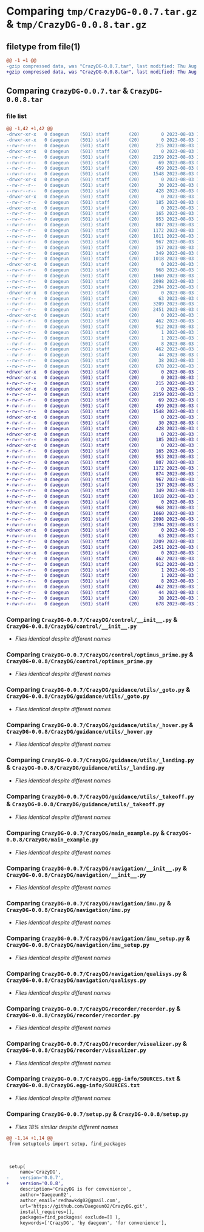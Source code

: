 # Comparing `tmp/CrazyDG-0.0.7.tar.gz` & `tmp/CrazyDG-0.0.8.tar.gz`

## filetype from file(1)

```diff
@@ -1 +1 @@
-gzip compressed data, was "CrazyDG-0.0.7.tar", last modified: Thu Aug  3 14:21:26 2023, max compression
+gzip compressed data, was "CrazyDG-0.0.8.tar", last modified: Thu Aug  3 14:24:42 2023, max compression
```

## Comparing `CrazyDG-0.0.7.tar` & `CrazyDG-0.0.8.tar`

### file list

```diff
@@ -1,42 +1,42 @@
-drwxr-xr-x   0 daegeun    (501) staff       (20)        0 2023-08-03 14:21:26.282470 CrazyDG-0.0.7/
-drwxr-xr-x   0 daegeun    (501) staff       (20)        0 2023-08-03 14:21:26.274400 CrazyDG-0.0.7/CrazyDG/
--rw-r--r--   0 daegeun    (501) staff       (20)      215 2023-08-03 14:21:12.000000 CrazyDG-0.0.7/CrazyDG/__init__.py
-drwxr-xr-x   0 daegeun    (501) staff       (20)        0 2023-08-03 14:21:26.277114 CrazyDG-0.0.7/CrazyDG/control/
--rw-r--r--   0 daegeun    (501) staff       (20)     2159 2023-08-03 10:11:52.000000 CrazyDG-0.0.7/CrazyDG/control/__init__.py
--rw-r--r--   0 daegeun    (501) staff       (20)       69 2023-08-03 01:51:19.000000 CrazyDG-0.0.7/CrazyDG/control/constants.py
--rw-r--r--   0 daegeun    (501) staff       (20)      459 2023-08-03 01:51:19.000000 CrazyDG-0.0.7/CrazyDG/control/integral_loop.py
--rw-r--r--   0 daegeun    (501) staff       (20)     1548 2023-08-03 01:51:19.000000 CrazyDG-0.0.7/CrazyDG/control/optimus_prime.py
-drwxr-xr-x   0 daegeun    (501) staff       (20)        0 2023-08-03 14:21:26.277639 CrazyDG-0.0.7/CrazyDG/crazy/
--rw-r--r--   0 daegeun    (501) staff       (20)       30 2023-08-03 01:51:19.000000 CrazyDG-0.0.7/CrazyDG/crazy/__init__.py
--rw-r--r--   0 daegeun    (501) staff       (20)      428 2023-08-03 01:51:19.000000 CrazyDG-0.0.7/CrazyDG/crazy/crazy.py
-drwxr-xr-x   0 daegeun    (501) staff       (20)        0 2023-08-03 14:21:26.277878 CrazyDG-0.0.7/CrazyDG/guidance/
--rw-r--r--   0 daegeun    (501) staff       (20)      185 2023-08-03 02:04:21.000000 CrazyDG-0.0.7/CrazyDG/guidance/__init__.py
-drwxr-xr-x   0 daegeun    (501) staff       (20)        0 2023-08-03 14:21:26.279993 CrazyDG-0.0.7/CrazyDG/guidance/utils/
--rw-r--r--   0 daegeun    (501) staff       (20)      165 2023-08-03 10:28:33.000000 CrazyDG-0.0.7/CrazyDG/guidance/utils/__init__.py
--rw-r--r--   0 daegeun    (501) staff       (20)      953 2023-08-03 14:12:26.000000 CrazyDG-0.0.7/CrazyDG/guidance/utils/_goto.py
--rw-r--r--   0 daegeun    (501) staff       (20)      807 2023-08-03 10:28:10.000000 CrazyDG-0.0.7/CrazyDG/guidance/utils/_hover.py
--rw-r--r--   0 daegeun    (501) staff       (20)     1172 2023-08-03 11:08:07.000000 CrazyDG-0.0.7/CrazyDG/guidance/utils/_landing.py
--rw-r--r--   0 daegeun    (501) staff       (20)     1011 2023-08-03 10:09:19.000000 CrazyDG-0.0.7/CrazyDG/guidance/utils/_landing_supporter.py
--rw-r--r--   0 daegeun    (501) staff       (20)      967 2023-08-03 10:28:22.000000 CrazyDG-0.0.7/CrazyDG/guidance/utils/_takeoff.py
--rw-r--r--   0 daegeun    (501) staff       (20)      157 2023-08-03 14:18:14.000000 CrazyDG-0.0.7/CrazyDG/guidance/utils/constants.py
--rw-r--r--   0 daegeun    (501) staff       (20)      349 2023-08-03 01:51:19.000000 CrazyDG-0.0.7/CrazyDG/guidance/utils/smoother.py
--rw-r--r--   0 daegeun    (501) staff       (20)     1018 2023-08-03 10:19:59.000000 CrazyDG-0.0.7/CrazyDG/main_example.py
-drwxr-xr-x   0 daegeun    (501) staff       (20)        0 2023-08-03 14:21:26.281094 CrazyDG-0.0.7/CrazyDG/navigation/
--rw-r--r--   0 daegeun    (501) staff       (20)      968 2023-08-03 10:28:03.000000 CrazyDG-0.0.7/CrazyDG/navigation/__init__.py
--rw-r--r--   0 daegeun    (501) staff       (20)     1660 2023-08-03 10:27:51.000000 CrazyDG-0.0.7/CrazyDG/navigation/imu.py
--rw-r--r--   0 daegeun    (501) staff       (20)     2098 2023-08-03 10:27:54.000000 CrazyDG-0.0.7/CrazyDG/navigation/imu_setup.py
--rw-r--r--   0 daegeun    (501) staff       (20)     2394 2023-08-03 01:51:19.000000 CrazyDG-0.0.7/CrazyDG/navigation/qualisys.py
-drwxr-xr-x   0 daegeun    (501) staff       (20)        0 2023-08-03 14:21:26.281817 CrazyDG-0.0.7/CrazyDG/recorder/
--rw-r--r--   0 daegeun    (501) staff       (20)       63 2023-08-03 02:12:37.000000 CrazyDG-0.0.7/CrazyDG/recorder/__init__.py
--rw-r--r--   0 daegeun    (501) staff       (20)     3209 2023-08-03 10:30:11.000000 CrazyDG-0.0.7/CrazyDG/recorder/recorder.py
--rw-r--r--   0 daegeun    (501) staff       (20)     2451 2023-08-03 02:12:37.000000 CrazyDG-0.0.7/CrazyDG/recorder/visualizer.py
-drwxr-xr-x   0 daegeun    (501) staff       (20)        0 2023-08-03 14:21:26.275843 CrazyDG-0.0.7/CrazyDG.egg-info/
--rw-r--r--   0 daegeun    (501) staff       (20)      462 2023-08-03 14:21:26.000000 CrazyDG-0.0.7/CrazyDG.egg-info/PKG-INFO
--rw-r--r--   0 daegeun    (501) staff       (20)      912 2023-08-03 14:21:26.000000 CrazyDG-0.0.7/CrazyDG.egg-info/SOURCES.txt
--rw-r--r--   0 daegeun    (501) staff       (20)        1 2023-08-03 14:21:26.000000 CrazyDG-0.0.7/CrazyDG.egg-info/dependency_links.txt
--rw-r--r--   0 daegeun    (501) staff       (20)        1 2023-08-03 14:21:26.000000 CrazyDG-0.0.7/CrazyDG.egg-info/not-zip-safe
--rw-r--r--   0 daegeun    (501) staff       (20)        8 2023-08-03 14:21:26.000000 CrazyDG-0.0.7/CrazyDG.egg-info/top_level.txt
--rw-r--r--   0 daegeun    (501) staff       (20)      462 2023-08-03 14:21:26.282168 CrazyDG-0.0.7/PKG-INFO
--rw-r--r--   0 daegeun    (501) staff       (20)       44 2023-08-03 01:51:19.000000 CrazyDG-0.0.7/README.md
--rw-r--r--   0 daegeun    (501) staff       (20)       38 2023-08-03 14:21:26.282544 CrazyDG-0.0.7/setup.cfg
--rw-r--r--   0 daegeun    (501) staff       (20)      678 2023-08-03 14:21:18.000000 CrazyDG-0.0.7/setup.py
+drwxr-xr-x   0 daegeun    (501) staff       (20)        0 2023-08-03 14:24:42.335681 CrazyDG-0.0.8/
+drwxr-xr-x   0 daegeun    (501) staff       (20)        0 2023-08-03 14:24:42.325900 CrazyDG-0.0.8/CrazyDG/
+-rw-r--r--   0 daegeun    (501) staff       (20)      215 2023-08-03 14:24:27.000000 CrazyDG-0.0.8/CrazyDG/__init__.py
+drwxr-xr-x   0 daegeun    (501) staff       (20)        0 2023-08-03 14:24:42.329045 CrazyDG-0.0.8/CrazyDG/control/
+-rw-r--r--   0 daegeun    (501) staff       (20)     2159 2023-08-03 10:11:52.000000 CrazyDG-0.0.8/CrazyDG/control/__init__.py
+-rw-r--r--   0 daegeun    (501) staff       (20)       69 2023-08-03 01:51:19.000000 CrazyDG-0.0.8/CrazyDG/control/constants.py
+-rw-r--r--   0 daegeun    (501) staff       (20)      459 2023-08-03 01:51:19.000000 CrazyDG-0.0.8/CrazyDG/control/integral_loop.py
+-rw-r--r--   0 daegeun    (501) staff       (20)     1548 2023-08-03 01:51:19.000000 CrazyDG-0.0.8/CrazyDG/control/optimus_prime.py
+drwxr-xr-x   0 daegeun    (501) staff       (20)        0 2023-08-03 14:24:42.329720 CrazyDG-0.0.8/CrazyDG/crazy/
+-rw-r--r--   0 daegeun    (501) staff       (20)       30 2023-08-03 01:51:19.000000 CrazyDG-0.0.8/CrazyDG/crazy/__init__.py
+-rw-r--r--   0 daegeun    (501) staff       (20)      428 2023-08-03 01:51:19.000000 CrazyDG-0.0.8/CrazyDG/crazy/crazy.py
+drwxr-xr-x   0 daegeun    (501) staff       (20)        0 2023-08-03 14:24:42.330015 CrazyDG-0.0.8/CrazyDG/guidance/
+-rw-r--r--   0 daegeun    (501) staff       (20)      185 2023-08-03 02:04:21.000000 CrazyDG-0.0.8/CrazyDG/guidance/__init__.py
+drwxr-xr-x   0 daegeun    (501) staff       (20)        0 2023-08-03 14:24:42.332590 CrazyDG-0.0.8/CrazyDG/guidance/utils/
+-rw-r--r--   0 daegeun    (501) staff       (20)      165 2023-08-03 10:28:33.000000 CrazyDG-0.0.8/CrazyDG/guidance/utils/__init__.py
+-rw-r--r--   0 daegeun    (501) staff       (20)      953 2023-08-03 14:12:26.000000 CrazyDG-0.0.8/CrazyDG/guidance/utils/_goto.py
+-rw-r--r--   0 daegeun    (501) staff       (20)      807 2023-08-03 10:28:10.000000 CrazyDG-0.0.8/CrazyDG/guidance/utils/_hover.py
+-rw-r--r--   0 daegeun    (501) staff       (20)     1172 2023-08-03 11:08:07.000000 CrazyDG-0.0.8/CrazyDG/guidance/utils/_landing.py
+-rw-r--r--   0 daegeun    (501) staff       (20)      874 2023-08-03 14:24:11.000000 CrazyDG-0.0.8/CrazyDG/guidance/utils/_landing_supporter.py
+-rw-r--r--   0 daegeun    (501) staff       (20)      967 2023-08-03 10:28:22.000000 CrazyDG-0.0.8/CrazyDG/guidance/utils/_takeoff.py
+-rw-r--r--   0 daegeun    (501) staff       (20)      157 2023-08-03 14:18:14.000000 CrazyDG-0.0.8/CrazyDG/guidance/utils/constants.py
+-rw-r--r--   0 daegeun    (501) staff       (20)      349 2023-08-03 01:51:19.000000 CrazyDG-0.0.8/CrazyDG/guidance/utils/smoother.py
+-rw-r--r--   0 daegeun    (501) staff       (20)     1018 2023-08-03 10:19:59.000000 CrazyDG-0.0.8/CrazyDG/main_example.py
+drwxr-xr-x   0 daegeun    (501) staff       (20)        0 2023-08-03 14:24:42.334051 CrazyDG-0.0.8/CrazyDG/navigation/
+-rw-r--r--   0 daegeun    (501) staff       (20)      968 2023-08-03 10:28:03.000000 CrazyDG-0.0.8/CrazyDG/navigation/__init__.py
+-rw-r--r--   0 daegeun    (501) staff       (20)     1660 2023-08-03 10:27:51.000000 CrazyDG-0.0.8/CrazyDG/navigation/imu.py
+-rw-r--r--   0 daegeun    (501) staff       (20)     2098 2023-08-03 10:27:54.000000 CrazyDG-0.0.8/CrazyDG/navigation/imu_setup.py
+-rw-r--r--   0 daegeun    (501) staff       (20)     2394 2023-08-03 01:51:19.000000 CrazyDG-0.0.8/CrazyDG/navigation/qualisys.py
+drwxr-xr-x   0 daegeun    (501) staff       (20)        0 2023-08-03 14:24:42.334960 CrazyDG-0.0.8/CrazyDG/recorder/
+-rw-r--r--   0 daegeun    (501) staff       (20)       63 2023-08-03 02:12:37.000000 CrazyDG-0.0.8/CrazyDG/recorder/__init__.py
+-rw-r--r--   0 daegeun    (501) staff       (20)     3209 2023-08-03 10:30:11.000000 CrazyDG-0.0.8/CrazyDG/recorder/recorder.py
+-rw-r--r--   0 daegeun    (501) staff       (20)     2451 2023-08-03 02:12:37.000000 CrazyDG-0.0.8/CrazyDG/recorder/visualizer.py
+drwxr-xr-x   0 daegeun    (501) staff       (20)        0 2023-08-03 14:24:42.327614 CrazyDG-0.0.8/CrazyDG.egg-info/
+-rw-r--r--   0 daegeun    (501) staff       (20)      462 2023-08-03 14:24:42.000000 CrazyDG-0.0.8/CrazyDG.egg-info/PKG-INFO
+-rw-r--r--   0 daegeun    (501) staff       (20)      912 2023-08-03 14:24:42.000000 CrazyDG-0.0.8/CrazyDG.egg-info/SOURCES.txt
+-rw-r--r--   0 daegeun    (501) staff       (20)        1 2023-08-03 14:24:42.000000 CrazyDG-0.0.8/CrazyDG.egg-info/dependency_links.txt
+-rw-r--r--   0 daegeun    (501) staff       (20)        1 2023-08-03 14:24:42.000000 CrazyDG-0.0.8/CrazyDG.egg-info/not-zip-safe
+-rw-r--r--   0 daegeun    (501) staff       (20)        8 2023-08-03 14:24:42.000000 CrazyDG-0.0.8/CrazyDG.egg-info/top_level.txt
+-rw-r--r--   0 daegeun    (501) staff       (20)      462 2023-08-03 14:24:42.335352 CrazyDG-0.0.8/PKG-INFO
+-rw-r--r--   0 daegeun    (501) staff       (20)       44 2023-08-03 01:51:19.000000 CrazyDG-0.0.8/README.md
+-rw-r--r--   0 daegeun    (501) staff       (20)       38 2023-08-03 14:24:42.335760 CrazyDG-0.0.8/setup.cfg
+-rw-r--r--   0 daegeun    (501) staff       (20)      678 2023-08-03 14:24:25.000000 CrazyDG-0.0.8/setup.py
```

### Comparing `CrazyDG-0.0.7/CrazyDG/control/__init__.py` & `CrazyDG-0.0.8/CrazyDG/control/__init__.py`

 * *Files identical despite different names*

### Comparing `CrazyDG-0.0.7/CrazyDG/control/optimus_prime.py` & `CrazyDG-0.0.8/CrazyDG/control/optimus_prime.py`

 * *Files identical despite different names*

### Comparing `CrazyDG-0.0.7/CrazyDG/guidance/utils/_goto.py` & `CrazyDG-0.0.8/CrazyDG/guidance/utils/_goto.py`

 * *Files identical despite different names*

### Comparing `CrazyDG-0.0.7/CrazyDG/guidance/utils/_hover.py` & `CrazyDG-0.0.8/CrazyDG/guidance/utils/_hover.py`

 * *Files identical despite different names*

### Comparing `CrazyDG-0.0.7/CrazyDG/guidance/utils/_landing.py` & `CrazyDG-0.0.8/CrazyDG/guidance/utils/_landing.py`

 * *Files identical despite different names*

### Comparing `CrazyDG-0.0.7/CrazyDG/guidance/utils/_takeoff.py` & `CrazyDG-0.0.8/CrazyDG/guidance/utils/_takeoff.py`

 * *Files identical despite different names*

### Comparing `CrazyDG-0.0.7/CrazyDG/main_example.py` & `CrazyDG-0.0.8/CrazyDG/main_example.py`

 * *Files identical despite different names*

### Comparing `CrazyDG-0.0.7/CrazyDG/navigation/__init__.py` & `CrazyDG-0.0.8/CrazyDG/navigation/__init__.py`

 * *Files identical despite different names*

### Comparing `CrazyDG-0.0.7/CrazyDG/navigation/imu.py` & `CrazyDG-0.0.8/CrazyDG/navigation/imu.py`

 * *Files identical despite different names*

### Comparing `CrazyDG-0.0.7/CrazyDG/navigation/imu_setup.py` & `CrazyDG-0.0.8/CrazyDG/navigation/imu_setup.py`

 * *Files identical despite different names*

### Comparing `CrazyDG-0.0.7/CrazyDG/navigation/qualisys.py` & `CrazyDG-0.0.8/CrazyDG/navigation/qualisys.py`

 * *Files identical despite different names*

### Comparing `CrazyDG-0.0.7/CrazyDG/recorder/recorder.py` & `CrazyDG-0.0.8/CrazyDG/recorder/recorder.py`

 * *Files identical despite different names*

### Comparing `CrazyDG-0.0.7/CrazyDG/recorder/visualizer.py` & `CrazyDG-0.0.8/CrazyDG/recorder/visualizer.py`

 * *Files identical despite different names*

### Comparing `CrazyDG-0.0.7/CrazyDG.egg-info/SOURCES.txt` & `CrazyDG-0.0.8/CrazyDG.egg-info/SOURCES.txt`

 * *Files identical despite different names*

### Comparing `CrazyDG-0.0.7/setup.py` & `CrazyDG-0.0.8/setup.py`

 * *Files 18% similar despite different names*

```diff
@@ -1,14 +1,14 @@
 from setuptools import setup, find_packages
 
 
 
 setup(
     name='CrazyDG',
-    version='0.0.7',
+    version='0.0.8',
     description='CrazyDG is for convenience',
     author='Daegeun02',
     author_email='redhawkdg02@gmail.com',
     url='https://github.com/Daegeun02/CrazyDG.git',
     install_requires=[],
     packages=find_packages( exclude=[] ),
     keywords=['CrazyDG', 'by daegeun', 'for convenience'],
```


